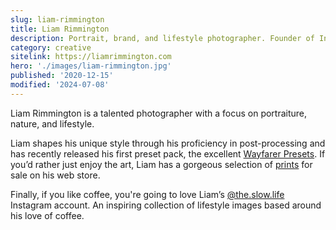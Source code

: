 ```yaml
---
slug: liam-rimmington
title: Liam Rimmington
description: Portrait, brand, and lifestyle photographer. Founder of In Still Motion Photography.
category: creative
sitelink: https://liamrimmington.com
hero: './images/liam-rimmington.jpg'
published: '2020-12-15'
modified: '2024-07-08'
---
```


<p>Liam Rimmington is a talented photographer with a focus on portraiture, nature, and lifestyle.</p>
<p>Liam shapes his unique style through his proficiency in post-processing and has recently released his first preset pack, the excellent <a href="https://archipelagopresets.com/archipelago-wayfarer">Wayfarer Presets</a>. If you’d rather just enjoy the art, Liam has a gorgeous selection of <a href="https://liamrimmington.com/shop">prints</a> for sale on his web store.
</p>
<p>Finally, if you like coffee, you're going to love Liam’s <a href="https://www.instagram.com/the.slow.life/">@the.slow.life</a> Instagram account. An inspiring collection of lifestyle images based around his love of coffee.
</p>
